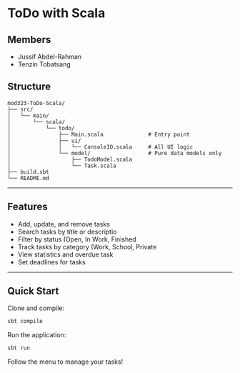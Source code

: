 # ToDo with Scala
## Members
- Jussif Abdel-Rahman
- Tenzin Tobatsang

## Structure
````
mod323-ToDo-Scala/
├── src/
│   └── main/
│       └── scala/
│           └── todo/
│               ├── Main.scala              # Entry point
│               ├── ui/
│               │   └── ConsoleIO.scala     # All UI logic
│               └── model/                  # Pure data models only
│                   ├── TodoModel.scala
│                   └── Task.scala
├── build.sbt
└── README.md
````

----

## Features
- Add, update, and remove tasks
- Search tasks by title or descriptio
- Filter by status (Open, In Work, Finished
- Track tasks by category (Work, School, Private
- View statistics and overdue task
- Set deadlines for tasks
---
## Quick Start

Clone and compile:
```bash
sbt compile
```

Run the application:
```bash
sbt run
```

Follow the menu to manage your tasks!
